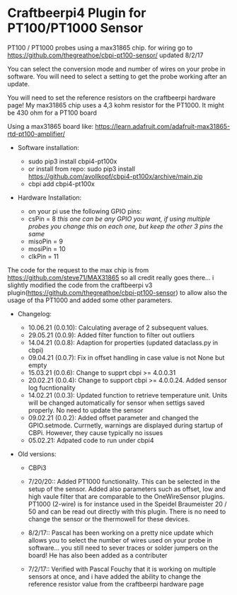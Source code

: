 # Craftbeerpi4 Plugin for PT100/PT1000 Sensor

PT100 / PT1000 probes using a max31865 chip.  for wiring go to https://github.com/thegreathoe/cbpi-pt100-sensor/ updated 8/2/17

You can select the conversion mode and number of wires on your probe in software.  You will need to select a setting to get the probe working after an update.

You will need to set the reference resistors on the craftbeerpi hardware page!  My max31865 chip uses a 4,3 kohm resistor for the PT1000. It might be 430 ohm for a PT100 board

Using a max31865 board like: https://learn.adafruit.com/adafruit-max31865-rtd-pt100-amplifier/

- Software installation:

	- sudo pip3 install cbpi4-pt100x
	- or install from repo: sudo pip3 install https://github.com/avollkopf/cbpi4-pt100x/archive/main.zip
	- cbpi add cbpi4-pt100x


- Hardware Installation:

	- on your pi use the following GPIO pins:
	- csPin = 8  *this one can be any GPIO you want, if using multiple probes you change this on each one, but keep the other 3 pins the same*
	- misoPin = 9
	- mosiPin = 10
	- clkPin = 11



The code for the request to the max chip is from https://github.com/steve71/MAX31865 so all credit really goes there... i slightly modified the code from the craftbeerpi v3 plugin(https://github.com/thegreathoe/cbpi-pt100-sensor) to allow also the usage of tha PT1000 and added some other parameters.

- Changelog:

	- 10.06.21 (0.0.10): Calculating average of 2 subsequent values.
	- 29.05.21 (0.0.9): Added filter function to filter out outliers
	- 14.04.21 (0.0.8): Adaption for properties (updated dataclass.py in cbpi)
	- 09.04.21 (0.0.7): Fix in offset handling in case value is not None but empty
	- 15.03.21 (0.0.6): Change to supprt cbpi >= 4.0.0.31
	- 20.02.21 (0.0.4): Change to support cbpi >= 4.0.0.24. Added sensor log fucntionality
	- 14.02.21 (0.0.3): Updated function to retrieve temperature unit. Units will be changed automatically for sensor when settigs saved properly. No need to update the sensor 
	- 09.02.21 (0.0.2): Added offset parameter and changed the GPIO.setmode. Currnetly, warnings are displayed during startup of CBPi. However, they cause typically no issues
	- 05.02.21: Adpated code to run under cbpi4

- Old versions:

	- CBPi3
	- 7/20/20:: Added PT1000 functionality. This can be selected in the setup of the sensor. Added also parameters such as offset, low and high vaule filter that are comparable to the OneWireSensor plugins. PT1000 (2-wire) is for instance used in the Speidel Braumeister 20 / 50 and can be read out directly with this plugin. There is no need to change the sensor or the thermowell for these devices.

	- 8/2/17:: Pascal has been working on a pretty nice update which allows you to select the number of wires used on your probe in software... you still need to sever traces or solder jumpers on the board!  He has also been added as a contributer

	- 7/2/17:: Verified with Pascal Fouchy that it is working on multiple sensors at once, and i have added the ability to change the reference resistor value from the craftbeerpi hardware page

